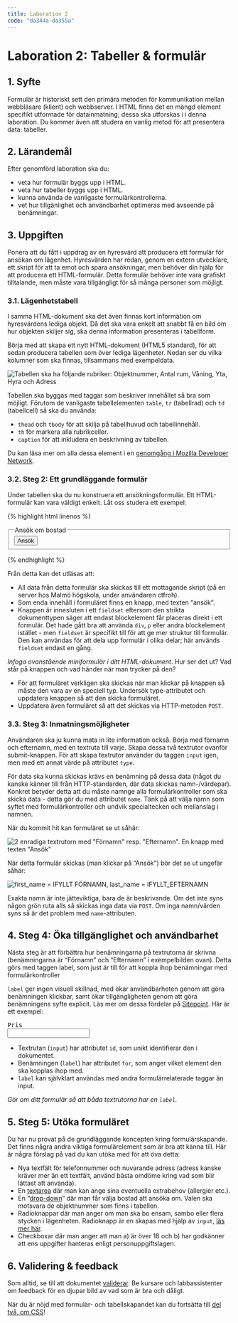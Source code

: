 ```yaml
---
title: Laboration 2
code: "da344a-da355a"
---
```


# Laboration 2: Tabeller &amp; formulär

## 1. Syfte

Formulär är historiskt sett den primära metoden för kommunikation mellan webbläsare (klient) och webbserver. I HTML finns det en mängd element specifikt utformade för datainmatning; dessa ska utforskas i i denna laboration. Du kommer även att studera en vanlig metod för att presentera data: tabeller.

## 2. Lärandemål

Efter genomförd laboration ska du:

*   veta hur formulär byggs upp i HTML.
*   veta hur tabeller byggs upp i HTML.
*   kunna använda de vanligaste formulärkontrollerna.
*   vet hur tillgänlighet och användbarhet optimeras med avseende på benämningar.

## 3. Uppgiften

Ponera att du fått i uppdrag av en hyresvärd att producera ett formulär för ansökan om lägenhet. Hyresvärden har redan, genom en extern utvecklare, ett skript för att ta emot och spara ansökningar, men behöver din hjälp för att producera ett HTML-formulär. Detta formulär behöver inte vara grafiskt tilltalande, men måste vara tillgängligt för så många personer som möjligt.

### 3.1. Lägenhetstabell

I samma HTML-dokument ska det även finnas kort information om hyresvärdens lediga objekt. Då det ska vara enkelt att snabbt få en bild om hur objekten skiljer sig, ska denna information presenteras i tabellform.

Börja med att skapa ett nytt HTML-dokument (HTML5 standard), för att sedan producera tabellen som över lediga lägenheter. Nedan ser du vilka kolumner som ska finnas, tillsammans med exempeldata.

![Tabellen ska ha följande rubriker: Objektnummer, Antal rum, Våning, Yta, Hyra och Adress](/exercises/2/2a-01.png)

Tabellen ska byggas med taggar som beskriver innehållet så bra som möjligt. Förutom de vanligaste tabellelementen `table`, `tr` (tabellrad) och `td` (tabellcell) så ska du använda:

*   `thead` och `tbody` för att skilja på tabellhuvud och tabellinnehåll.
*   `th` för markera alla rubrikceller.
*   `caption` för att inkludera en beskrivning av tabellen.

Du kan läsa mer om alla dessa element i en [genomgång i Mozilla Developer Network](https://developer.mozilla.org/en-US/docs/Web/HTML/Element/table).

### 3.2. Steg 2: Ett grundläggande formulär

Under tabellen ska du nu konstruera ett ansökningsformulär. Ett HTML-formulär kan vara väldigt enkelt. Låt oss studera ett exempel:

{% highlight html linenos %}
<form action="http://webshare.mah.se/ctfroh/da158a/formtest.php">
    <fieldset>
        <legend>Ansök om bostad</legend>
        <input type="button" value="Ansök">
    </fieldset>
</form>
{% endhighlight %}


Från detta kan det utläsas att:

*   All data från detta formulär ska skickas till ett mottagande skript (på en server hos Malmö högskola, under användaren ctfroh).
*   Som enda innehåll i formuläret finns en knapp, med texten “ansök”.
*   Knappen är innesluten i ett `fieldset` eftersom den strikta dokumenttypen säger att endast blockelement får placeras direkt i ett formulär. Det hade gått bra att använda `div`, `p` eller andra blockelement istället - men `fieldset` är specifikt till för att ge mer struktur till formulär. Den kan användas för att dela upp formulär i olika delar; här används `fieldset` endast en gång.

_Infoga ovanstående miniformulär i ditt HTML-dokument_. Hur ser det ut? Vad står på knappen och vad händer när man trycker på den?

*   För att formuläret verkligen ska skickas när man klickar på knappen så måste den vara av en speciell typ. Undersök type-attributet och uppdatera knappen så att den skicka formuläret.
*   Uppdatera även formuläret så att det skickas via HTTP-metoden `POST`.

### 3.3. Steg 3: Inmatningsmöjligheter

Användaren ska ju kunna mata in lite information också. Börja med förnamn och efternamn, med en textruta till varje. Skapa dessa två textrutor ovanför submit-knappen. För att skapa textrutor använder du taggen `input` igen, men med ett annat värde på attributet `type`.

För data ska kunna skickas krävs en benämning på dessa data (något du kanske känner till från HTTP-standarden, där data skickas namn-/värdepar). Konkret betyder detta att du måste namnge alla formulärkontroller som ska skicka data - detta gör du med attributet `name`. Tänk på att välja namn som syftet med formulärkontroller och undvik specialtecken och mellanslag i namnen.

När du kommit hit kan formuläret se ut såhär:

![2 enradiga textrutorn med "Förnamn" resp. "Efternamn". En knapp med texten "Ansök"](/exercises/2/2a-02.png)

När detta formulär skickas (man klickar på “Ansök”) bör det se ut ungefär såhär:

![first_name = IFYLLT FÖRNAMN, last_name = IFYLLT_EFTERNAMN](/exercises/2/2a-03.png)

Exakta namn är inte jätteviktiga, bara de är beskrivande. Om det inte syns någon grön ruta alls så skickas inga data via `POST`. Om inga namn/värden syns så är det problem med `name`-attributen.

## 4. Steg 4: Öka tillgänglighet och användbarhet

Nästa steg är att förbättra hur benämningarna på textrutorna är skrivna (benämningarna är “Förnamn” och “Efternamn” i exempelbilden ovan). Detta görs med taggen label, som just är till för att koppla ihop benämningar med formulärkontroller

`label` ger ingen visuell skillnad, med ökar användbarheten genom att göra benämningen klickbar, samt ökar tillgängligheten genom att göra benämningens syfte explicit. Läs mer om dessa fördelar på [Sitepoint](http://reference.sitepoint.com/html/label). Här är ett exempel:

<pre><label for="pris">Pris</label>
<input type="text" name="pris" id="pris"></pre>

*   Textrutan (`input`) har attributet `id`, som unikt identifierar den i dokumentet.
*   Benämningen (`label`) har attributet `for`, som anger vilket element den ska kopplas ihop med.
*   `label` kan självklart användas med andra formulärrelaterade taggar än input.

_Gör om ditt formulär så att båda textrutorna har en `label`._

## 5. Steg 5: Utöka formuläret

Du har nu provat på de grundläggande koncepten kring formulärskapande. Det finns några andra viktiga formulärelement som är bra att känna till. Här är några förslag på vad du kan utöka med för att öva detta:

*   Nya textfält för telefonnummer och nuvarande adress (adress kanske kräver mer än ett textfält, använd bästa omdöme kring vad som blir lättast att använda).
*   En [textarea](http://reference.sitepoint.com/html/textarea) där man kan ange sina eventuella extrabehov (allergier etc.).
*   En “[drop-down](http://reference.sitepoint.com/html/select)” där man får välja bostad att ansöka om. Valen ska motsvara de objektnummer som finns i tabellen.
*   Radioknappar där man anger om man ska bo ensam, sambo eller flera stycken i lägenheten. Radioknapp är en skapas med hjälp av `input`, [läs mer här](http://reference.sitepoint.com/html/input/type).
*   Checkboxar där man anger att man a) är över 18 och b) har godkänner att ens uppgifter hanteras enligt personuppgiftslagen.

## 6. Validering & feedback

Som alltid, se till att dokumentet [validerar](http://validator.w3.org/). Be kursare och labbassistenter om feedback för en djupar bild av vad som är bra och dåligt.

När du är nöjd med formulär- och tabellskapandet kan du fortsätta till [del två, om CSS](/exercises.php?title=2b)!
